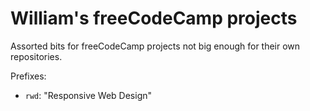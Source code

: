 # William's freeCodeCamp projects

Assorted bits for freeCodeCamp projects not big enough for their own repositories.

Prefixes:

- `rwd`: "Responsive Web Design"
